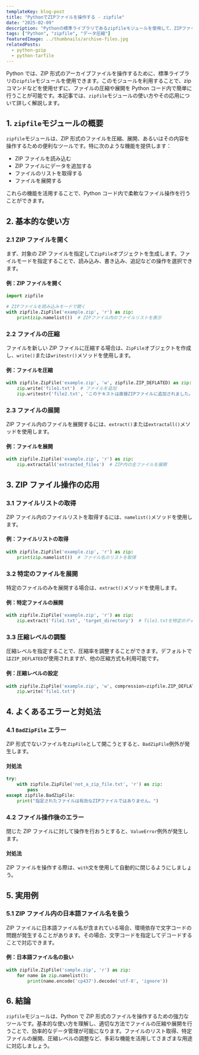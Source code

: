 ```yaml
---
templateKey: blog-post
title: "PythonでZIPファイルを操作する - zipfile"
date: "2025-02-09"
description: "Pythonの標準ライブラリであるzipfileモジュールを使用して、ZIPファイルの作成、展開、操作方法を詳しく解説します。圧縮ファイルの扱い方や、便利なユースケースについても網羅しています。"
tags: ["Python", "zipfile", "データ圧縮"]
featuredImage: ../thumbnails/archive-files.jpg
relatedPosts:
  - python-gzip
  - python-tarfile
---
```


Python では、ZIP 形式のアーカイブファイルを操作するために、標準ライブラリの`zipfile`モジュールを使用できます。このモジュールを利用することで、zip コマンドなどを使用せずに、ファイルの圧縮や展開を Python コード内で簡単に行うことが可能です。本記事では、`zipfile`モジュールの使い方やその応用について詳しく解説します。

## 1. `zipfile`モジュールの概要

`zipfile`モジュールは、ZIP 形式のファイルを圧縮、展開、あるいはその内容を操作するための便利なツールです。特に次のような機能を提供します：

- ZIP ファイルを読み込む
- ZIP ファイルにデータを追加する
- ファイルのリストを取得する
- ファイルを展開する

これらの機能を活用することで、Python コード内で柔軟なファイル操作を行うことができます。

## 2. 基本的な使い方

### 2.1 ZIP ファイルを開く

まず、対象の ZIP ファイルを指定して`ZipFile`オブジェクトを生成します。ファイルモードを指定することで、読み込み、書き込み、追記などの操作を選択できます。

#### 例：ZIP ファイルを開く

```python
import zipfile

# ZIPファイルを読み込みモードで開く
with zipfile.ZipFile('example.zip', 'r') as zip:
    print(zip.namelist())  # ZIPファイル内のファイルリストを表示
```

### 2.2 ファイルの圧縮

ファイルを新しい ZIP ファイルに圧縮する場合は、`ZipFile`オブジェクトを作成し、`write()`または`writestr()`メソッドを使用します。

#### 例：ファイルを圧縮

```python
with zipfile.ZipFile('example.zip', 'w', zipfile.ZIP_DEFLATED) as zip:
    zip.write('file1.txt')  # ファイルを追加
    zip.writestr('file2.txt', 'このテキストは直接ZIPファイルに追加されました。')
```

### 2.3 ファイルの展開

ZIP ファイル内のファイルを展開するには、`extract()`または`extractall()`メソッドを使用します。

#### 例：ファイルを展開

```python
with zipfile.ZipFile('example.zip', 'r') as zip:
    zip.extractall('extracted_files')  # ZIP内の全ファイルを展開
```

## 3. ZIP ファイル操作の応用

### 3.1 ファイルリストの取得

ZIP ファイル内のファイルリストを取得するには、`namelist()`メソッドを使用します。

#### 例：ファイルリストの取得

```python
with zipfile.ZipFile('example.zip', 'r') as zip:
    print(zip.namelist())  # ファイル名のリストを取得
```

### 3.2 特定のファイルを展開

特定のファイルのみを展開する場合は、`extract()`メソッドを使用します。

#### 例：特定ファイルの展開

```python
with zipfile.ZipFile('example.zip', 'r') as zip:
    zip.extract('file1.txt', 'target_directory')  # file1.txtを特定のディレクトリに展開
```

### 3.3 圧縮レベルの調整

圧縮レベルを指定することで、圧縮率を調整することができます。デフォルトでは`ZIP_DEFLATED`が使用されますが、他の圧縮方式も利用可能です。

#### 例：圧縮レベルの設定

```python
with zipfile.ZipFile('example.zip', 'w', compression=zipfile.ZIP_DEFLATED, compresslevel=9) as zip:
    zip.write('file1.txt')
```

## 4. よくあるエラーと対処法

### 4.1 `BadZipFile` エラー

ZIP 形式でないファイルを`ZipFile`として開こうとすると、`BadZipFile`例外が発生します。

#### 対処法

```python
try:
    with zipfile.ZipFile('not_a_zip_file.txt', 'r') as zip:
        pass
except zipfile.BadZipFile:
    print("指定されたファイルは有効なZIPファイルではありません。")
```

### 4.2 ファイル操作後のエラー

閉じた ZIP ファイルに対して操作を行おうとすると、`ValueError`例外が発生します。

#### 対処法

ZIP ファイルを操作する際は、`with`文を使用して自動的に閉じるようにしましょう。

## 5. 実用例

### 5.1 ZIP ファイル内の日本語ファイル名を扱う

ZIP ファイルに日本語ファイル名が含まれている場合、環境依存で文字コードの問題が発生することがあります。その場合、文字コードを指定してデコードすることで対応できます。

#### 例：日本語ファイル名の扱い

```python
with zipfile.ZipFile('sample.zip', 'r') as zip:
    for name in zip.namelist():
        print(name.encode('cp437').decode('utf-8', 'ignore'))
```

## 6. 結論

`zipfile`モジュールは、Python で ZIP 形式のファイルを操作するための強力なツールです。基本的な使い方を理解し、適切な方法でファイルの圧縮や展開を行うことで、効率的なデータ管理が可能になります。ファイルのリスト取得、特定ファイルの展開、圧縮レベルの調整など、多彩な機能を活用してさまざまな用途に対応しましょう。
